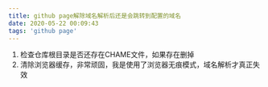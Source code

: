 ```yaml
---
title: github page解除域名解析后还是会跳转到配置的域名
date: 2020-05-22 00:09:43
tags: 'github page'
---
```

1. 检查仓库根目录是否还存在CHAME文件，如果存在删掉
2. 清除浏览器缓存，非常顽固，我是使用了浏览器无痕模式，域名解析才真正失效
